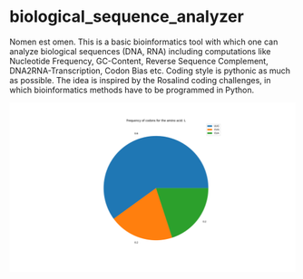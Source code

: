 # biological_sequence_analyzer

Nomen est omen.
This is a basic bioinformatics tool with which one can analyze biological sequences (DNA, RNA) including computations like Nucleotide Frequency, GC-Content, Reverse Sequence Complement, DNA2RNA-Transcription, Codon Bias etc.
Coding style is pythonic as much as possible.
The idea is inspired by the Rosalind coding challenges, in which bioinformatics methods have to be programmed in Python.  

![name-of-you-image](https://raw.githubusercontent.com/calt-laboratory/biological_sequence_analyzer/master/codon_freq.png)
